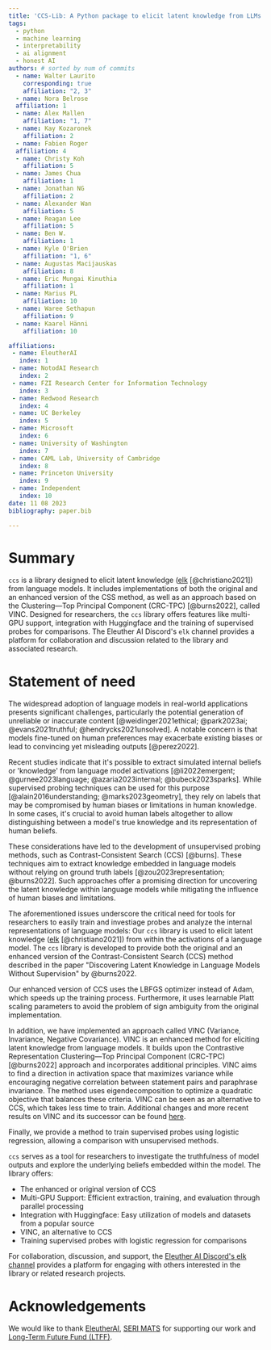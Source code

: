 ```yaml
---
title: 'CCS-Lib: A Python package to elicit latent knowledge from LLMs'
tags:
  - python
  - machine learning
  - interpretability
  - ai alignment
  - honest AI
authors: # sorted by num of commits
  - name: Walter Laurito
    corresponding: true
    affiliation: "2, 3"
  - name: Nora Belrose
  affiliation: 1 
  - name: Alex Mallen
    affiliation: "1, 7"
  - name: Kay Kozaronek
    affiliation: 2
  - name: Fabien Roger
  affiliation: 4
  - name: Christy Koh
    affiliation: 5
  - name: James Chua
    affiliation: 1
  - name: Jonathan NG
    affiliation: 2
  - name: Alexander Wan
    affiliation: 5
  - name: Reagan Lee
    affiliation: 5
  - name: Ben W.
    affiliation: 1
  - name: Kyle O'Brien
    affiliation: "1, 6"
  - name: Augustas Macijauskas
    affiliation: 8
  - name: Eric Mungai Kinuthia
    affiliation: 1
  - name: Marius PL
    affiliation: 10
  - name: Waree Sethapun
    affiliation: 9
  - name: Kaarel Hänni
    affiliation: 10

affiliations:
 - name: EleutherAI
   index: 1
 - name: NotodAI Research
   index: 2
 - name: FZI Research Center for Information Technology
   index: 3
 - name: Redwood Research
   index: 4
 - name: UC Berkeley
   index: 5
 - name: Microsoft
   index: 6
 - name: University of Washington
   index: 7
 - name: CAML Lab, University of Cambridge
   index: 8
 - name: Princeton University
   index: 9
 - name: Independent
   index: 10
date: 11 08 2023
bibliography: paper.bib

---
```


# Summary

`ccs` is a library designed to elicit latent knowledge ([elk](`https://docs.google.com/document/d/1WwsnJQstPq91_Yh-Ch2XRL8H_EpsnjrC1dwZXR37PC8/`) [@christiano2021]) from language models. It includes implementations of both the original and an enhanced version of the CSS method, as well as an approach based on the Clustering—Top Principal Component (CRC-TPC) [@burns2022], called VINC. Designed for researchers, the `ccs` library offers features like multi-GPU support, integration with Huggingface and the training of supervised probes for comparisons. The Eleuther AI Discord's `elk` channel provides a platform for collaboration and discussion related to the library and associated research.

# Statement of need

The widespread adoption of language models in real-world applications presents significant challenges, particularly the potential generation of unreliable or inaccurate content [@weidinger2021ethical; @park2023ai; @evans2021truthful; @hendrycks2021unsolved]. A notable concern is that models fine-tuned on human preferences may exacerbate existing biases or lead to convincing yet misleading outputs [@perez2022].

Recent studies indicate that it's possible to extract simulated internal beliefs or 'knowledge' from language model activations [@li2022emergent; @gurnee2023language; @azaria2023internal; @bubeck2023sparks]. While supervised probing techniques can be used for this purpose [@alain2016understanding; @marks2023geometry], they rely on labels that may be compromised by human biases or limitations in human knowledge. In some cases, it's crucial to avoid human labels altogether to allow distinguishing between a model's true knowledge and its representation of human beliefs.

These considerations have led to the development of unsupervised probing methods, such as Contrast-Consistent Search (CCS) [@burns]. These techniques aim to extract knowledge embedded in language models without relying on ground truth labels [@zou2023representation; @burns2022]. Such approaches offer a promising direction for uncovering the latent knowledge within language models while mitigating the influence of human biases and limitations.

The aforementioned issues underscore the critical need for tools for researchers to easily train and investiage probes and analyze the internal representations of language models: Our `ccs` library is used to elicit latent knowledge ([elk](`https://docs.google.com/document/d/1WwsnJQstPq91_Yh-Ch2XRL8H_EpsnjrC1dwZXR37PC8/`) [@christiano2021]) from within the activations of a language model. The `ccs` library is developed to provide both the original and an enhanced version of the Contrast-Consistent Search (CCS) method described in the paper "Discovering Latent Knowledge in Language Models Without Supervision" by @burns2022.

Our enhanced version of CCS uses the LBFGS optimizer instead of Adam, which speeds up the training process. Furthermore, it uses learnable Platt scaling parameters to avoid the problem of sign ambiguity from the original implementation.

In addition, we have implemented an approach called VINC (Variance, Invariance, Negative Covariance). VINC is an enhanced method for eliciting latent knowledge from language models. It builds upon the Contrastive Representation Clustering—Top Principal Component (CRC-TPC) [@burns2022] approach and incorporates additional principles. VINC aims to find a direction in activation space that maximizes variance while encouraging negative correlation between statement pairs and paraphrase invariance. The method uses eigendecomposition to optimize a quadratic objective that balances these criteria. VINC can be seen as an alternative to CCS, which takes less time to train. Additional changes and more recent results on VINC and its successor can be found [here](https://blog.eleuther.ai/vincs/).

Finally, we provide a method to train supervised probes using logistic regression, allowing a comparison with unsupervised methods.

`ccs` serves as a tool for researchers to investigate the truthfulness of model outputs and explore the underlying beliefs embedded within the model. The library offers:

- The enhanced or original version of CCS
- Multi-GPU Support: Efficient extraction, training, and evaluation through parallel processing
- Integration with Huggingface: Easy utilization of models and datasets from a popular source
- VINC, an alternative to CCS
- Training supervised probes with logistic regression for comparisons

For collaboration, discussion, and support, the [Eleuther AI Discord's elk channel](https://discord.com/channels/729741769192767510/1070194752785489991) provides a platform for engaging with others interested in the library or related research projects.

# Acknowledgements
We would like to thank [EleutherAI](https://www.eleuther.ai/), [SERI MATS](https://www.serimats.org/) for supporting our work and [Long-Term Future Fund (LTFF)](https://funds.effectivealtruism.org/funds/far-future).

